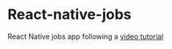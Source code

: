 # React-native-jobs

React Native jobs app following a [video tutorial](https://www.youtube.com/watch?v=A6g8xc0MoiY&list=PL95964C1F67BA9100&index=99&t=21424s)
